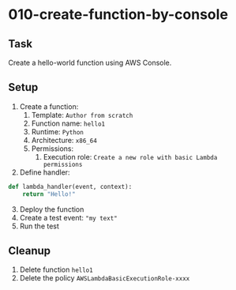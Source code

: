 # 010-create-function-by-console

## Task
Create a hello-world function using AWS Console.

## Setup
1. Create a function:
	1. Template: `Author from scratch`
	2. Function name: `hello1`
	2. Runtime: `Python`
	3. Architecture: `x86_64`
	4. Permissions:
		1. Execution role: `Create a new role with basic Lambda permissions`
2. Define handler:
```python
def lambda_handler(event, context):
    return "Hello!"
```
3. Deploy the function
4. Create a test event: `"my text"`
5. Run the test

## Cleanup
1. Delete function `hello1`
2. Delete the policy `AWSLambdaBasicExecutionRole-xxxx`
